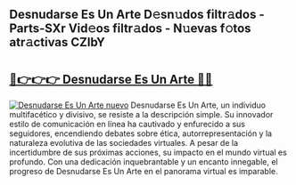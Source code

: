 ## Desnudarse Es Un Arte D𝚎sn𝚞dos filtr𝚊dos - Parts-SXr Vid𝚎os filtr𝚊dos - N𝚞evas f𝚘tos atr𝚊ctivas CZlbY

# <h2><a href="http://mbboqgh.tromn.icu/?c=Desnudarse+Es+Un+Arte">🔗👉👉👉 Desnudarse Es Un Arte 🔗🔗</a></h2>

[![Desnudarse Es Un Arte nuevo](https://i.imgur.com/pEAQMta.gif)](http://mbboqgh.tromn.icu/?c=Desnudarse+Es+Un+Arte)
Desnudarse Es Un Arte, un individuo multifacético y divisivo, se resiste a la descripción simple. Su innovador estilo de comunicación en línea ha cautivado y enfurecido a sus seguidores, encendiendo debates sobre ética, autorrepresentación y la naturaleza evolutiva de las sociedades virtuales. A pesar de la incertidumbre de sus próximas acciones, su impacto en el mundo virtual es profundo. Con una dedicación inquebrantable y un encanto innegable, el progreso de Desnudarse Es Un Arte en el panorama virtual es imparable.
